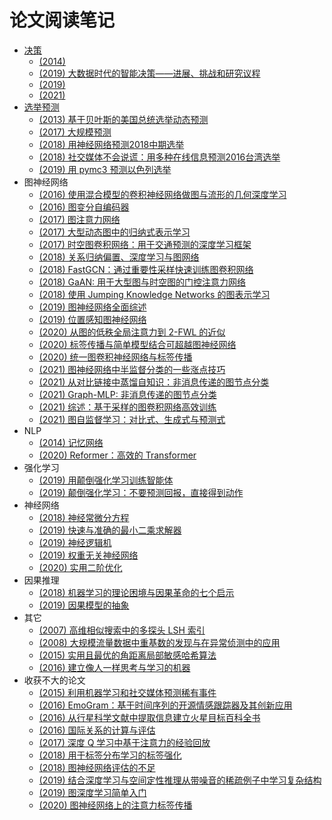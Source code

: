# 论文阅读笔记

* [决策](decision-making.md)
  * [(2014) ](2014-complex-events-recognition-under-uncertainty-in-a-sensor-network)
  * [(2019) 大数据时代的智能决策——进展、挑战和研究议程](2019-artificial-intelligence-for-decision-making-in-the-era-of-big-data-evolution-challenges-and-research-agenda)
  * [(2019) ](2019-decision-making-under-uncertainty-in-energy-systems-state-of-the-art)
  * [(2021) ](2021-game-theoretic-frameworks-for-epidemic-spreading-and-human-decision-making-a-review)
* [选举预测](election.md)
  * [(2013) 基于贝叶斯的美国总统选举动态预测](2013-dynamic-bayesian-forecasting-of-presidential-elections-in-the-states)
  <!-- * [(2014) 基于情感分析的巴基斯坦 2013 年选举预测与分析](2014-prediction-and-analysis-of-pakistan-election-2013-based-on-sentiment-analysis) -->
  <!-- * [(2015) 用于预测推特总统选举结果的蜂鸣器检测和情感分析](2015-buzzer-detection-and-sentiment-analysis-for-predicting-presidential-election-results-in-a-twitter-nation) -->
  <!-- * [(2015) 利用 Twitter 情绪预测巴基斯坦2013年选举和印度2014年选举](2015-using-twitter-sentiment-to-forecast-the-2013-pakistani-election-and-the-2014-indian-election) -->
  <!-- * [(2016) 用 Twitter 预测加拿大选举](2016-forecasting-canadian-elections-using-twitter) -->
  <!-- * [(2016) 在社会论坛上提高人群智慧选举预测的准确性](2016-boosting-election-prediction-accuracy-by-crowd-wisdom-on-social-forums) -->
  * [(2017) 大规模预测](2017-forecasting-at-scale)
  <!-- * [(2017) 使用术语加权的推特数据分析预测2017年法国大选](2017-prediction-of-the-2017-french-election-based-on-twitter-data-analysis) -->
  <!-- * [(2017) 挖掘网络数据预测台湾市长选举](2017-web-mining-for-the-mayoral-election-prediction-in-taiwan) -->
  * [(2018) 用神经网络预测2018中期选举](2018-using-neural-networks-to-predict-the-2018-midterm-election)
  * [(2018) 社交媒体不会说谎：用多种在线信息预测2016台湾选举](2018-social-media-would-not-lie-prediction-of-the-2016-taiwan-election-via-online-heterogeneous-data)
  <!-- * [(2018) 使用传染病的隔室模型预测选举](2018-forecasting-elections-using-compartmental-models-of-infection) -->
  <!-- * [(2018) 基于 Twitter 情感分析的印度尼西亚总结选举预测与分析](2018-prediction-and-analysis-of-indonesia-presidential-election-from-twitter-using-sentiment-analysis) -->
  * [(2019) 用 pymc3 预测以色列选举](2019-forecasting-the-israeli-elections-using-pymc3)
* 图神经网络
  * [(2016) 使用混合模型的卷积神经网络做图与流形的几何深度学习](2016-geometric-deep-learning-on-graphs-and-manifolds-using-mixture-model-cnns)
  * [(2016) 图变分自编码器](2016-variational-graph-auto-encoders)
  * [(2017) 图注意力网络](2017-graph-attention-networks)
  * [(2017) 大型动态图中的归纳式表示学习](2017-inductive-representation-learning-on-large-graphs)
  * [(2017) 时空图卷积网络：用于交通预测的深度学习框架](2017-spatio-temporal-graph-convolutional-networks-a-deep-learning-framework-for-traffic-forecasting)
  * [(2018) 关系归纳偏置、深度学习与图网络](2018-a-relational-inductive-biases-deep-learning-and-graph-networks)
  * [(2018) FastGCN：通过重要性采样快速训练图卷积网络](2018-fastgcn-fast-learning-with-graph-convolutional-networks-via-importance-sampling)
  * [(2018) GaAN: 用于大型图与时空图的门控注意力网络](2018-gaan-gated-attention-networks-for-learning-on-large-and-spatiotemporal-graphs)
  * [(2018) 使用 Jumping Knowledge Networks 的图表示学习](2018-representation-learning-on-graphs-with-jumping-knowledge-networks)
  * [(2019) 图神经网络全面综述](2019-a-comprehensive-survey-on-graph-neural-networks)
  * [(2019) 位置感知图神经网络](2019-position-aware-graph-neural-networks)
  * [(2020) 从图的低秩全局注意力到 2-FWL 的近似](2020-from-graph-low-rank-global-attention-to-2-fwl-approximation)
  * [(2020) 标签传播与简单模型结合可超越图神经网络](2020-combining-label-propagation-and-simple-models-out-performs-graph-neural-networks)
  * [(2020) 统一图卷积神经网络与标签传播](2020-unifying-graph-convolutional-neural-networks-and-label-propagation)
  * [(2021) 图神经网络中半监督分类的一些涨点技巧](2021-bag-of-tricks-of-semi-supervised-classification-with-graph-neural-networks)
  * [(2021) 从对比链接中蒸馏自知识：非消息传递的图节点分类](2021-distilling-self-knowledge-from-contrastive-links-to-classify-graph-nodes-without-passing-messages)
  * [(2021) Graph-MLP: 非消息传递的图节点分类](2021-graph-mlp-node-classification-without-message-passing-in-graph)
  * [(2021) 综述：基于采样的图卷积网络高效训练](2021-sampling-methods-for-efficient-training-of-graph-convolutional-networks-a-survey)
  * [(2021) 图自监督学习：对比式、生成式与预测式](2021-self-supervised-on-graphs-contrastive-generative-or-predictive)
* NLP
  * [(2014) 记忆网络](2014-memory-networks)
  * [(2020) Reformer：高效的 Transformer](2020-reformer-the-efficient-transformer)
* 强化学习
  * [(2019) 用颠倒强化学习训练智能体](2019-training-agents-using-upside-down-reinforcement-learning)
  * [(2019) 颠倒强化学习：不要预测回报，直接得到动作](2019-reinforcement-learning-upside-down-don-t-predict-rewards-just-map-them-to-actions)
* 神经网络
  * [(2018) 神经常微分方程](2018-neural-ordinary-differential-equations)
  * [(2019) 快速与准确的最小二乘求解器](2019-fast-and-accurate-least-mean-squares-solvers)
  * [(2019) 神经逻辑机](2019-neural-logic-machines)
  * [(2019) 权重无关神经网络](2019-weight-agnostic-neural-networks)
  * [(2020) 实用二阶优化](2020-second-order-optimization-made-practical)
* 因果推理
  * [(2018) 机器学习的理论困境与因果革命的七个启示](2018-theoretical-impediments-to-machine-learning-with-seven-sparks-from-the-causal-revolution)
  * [(2019) 因果模型的抽象](2019-abstracting-causal-models)
* 其它
  * [(2007) 高维相似搜索中的多探头 LSH 索引](2007-multi-probe-lsh-efficient-indexing-for-high-dimensional-similarity-search)
  * [(2008) 大规模流量数据中重基数的发现与在异常侦测中的应用](2008-finding-cardinality-heavy-hitters-in-massive-traffic-data-and-its-application-to-anomaly-detection)
  * [(2015) 实用且最优的角距离局部敏感哈希算法](2015-practical-and-optimal-lsh-for-angular-distance)
  * [(2016) 建立像人一样思考与学习的机器](2016-building-machines-that-learn-and-think-like-people)
* 收获不大的论文
  * [(2015) 利用机器学习和社交媒体预测稀有事件](2015-on-predictability-of-rare-events-leveraging-social-media-a-machine-learning-perspective)
  * [(2016) EmoGram：基于时间序列的开源情感跟踪器及其创新应用](2016-emogram-an-open-source-time-sequence-based-emotion-tracker-and-its-innovative-applications)
  * [(2016) 从行星科学文献中提取信息建立火星目标百科全书](2016-creating-a-mars-target-encyclopedia-by-extracting-information-from-the-planetary-science-literature)
  * [(2016) 国际关系的计算与评估](2016-a-formal-calculus-for-international-relations-computation-and-evaluation)
  * [(2017) 深度 Q 学习中基于注意力的经验回放](2017-attention-based-experience-replay-in-deep-q-learning)
  * [(2018) 用于标签分布学习的标签强化](2018-label-enhancement-for-label-distribution-learning)
  * [(2018) 图神经网络评估的不足](2018-pitfalls-of-graph-neural-network-evaluation)
  * [(2019) 结合深度学习与空间定性推理从带噪音的稀疏例子中学习复杂结构](2019-combining-deep-learning-and-qualitative-spatial-reasoning-to-learn-complex-structures-from-sparse-examples-with-noise)
  * [(2019) 图深度学习简单入门](2019-a-gentle-introduction-to-deep-learning-for-graphs)
  * [(2020) 图神经网络上的注意力标签传播](2020-role-equivalence-attention-for-label-propagation-in-graph-neural-networks)

